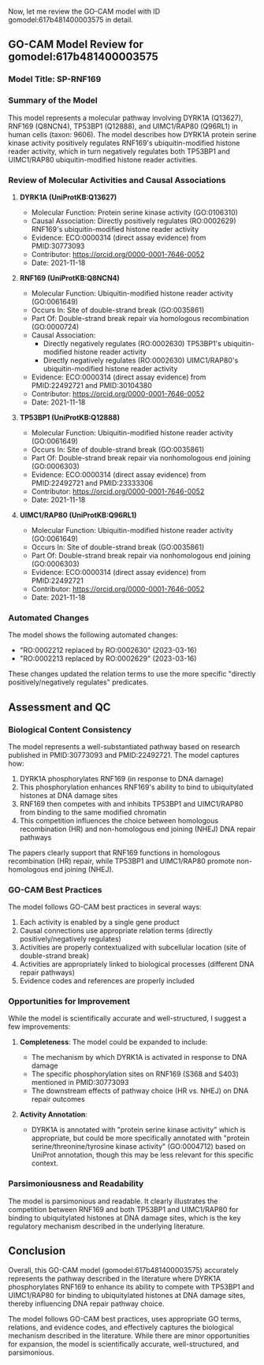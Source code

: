 Now, let me review the GO-CAM model with ID gomodel:617b481400003575 in detail.

## GO-CAM Model Review for gomodel:617b481400003575

### Model Title: SP-RNF169

### Summary of the Model
This model represents a molecular pathway involving DYRK1A (Q13627), RNF169 (Q8NCN4), TP53BP1 (Q12888), and UIMC1/RAP80 (Q96RL1) in human cells (taxon: 9606). The model describes how DYRK1A protein serine kinase activity positively regulates RNF169's ubiquitin-modified histone reader activity, which in turn negatively regulates both TP53BP1 and UIMC1/RAP80 ubiquitin-modified histone reader activities.

### Review of Molecular Activities and Causal Associations

1. **DYRK1A (UniProtKB:Q13627)**
   - Molecular Function: Protein serine kinase activity (GO:0106310)
   - Causal Association: Directly positively regulates (RO:0002629) RNF169's ubiquitin-modified histone reader activity
   - Evidence: ECO:0000314 (direct assay evidence) from PMID:30773093
   - Contributor: https://orcid.org/0000-0001-7646-0052
   - Date: 2021-11-18

2. **RNF169 (UniProtKB:Q8NCN4)**
   - Molecular Function: Ubiquitin-modified histone reader activity (GO:0061649)
   - Occurs In: Site of double-strand break (GO:0035861)
   - Part Of: Double-strand break repair via homologous recombination (GO:0000724)
   - Causal Association: 
     - Directly negatively regulates (RO:0002630) TP53BP1's ubiquitin-modified histone reader activity
     - Directly negatively regulates (RO:0002630) UIMC1/RAP80's ubiquitin-modified histone reader activity
   - Evidence: ECO:0000314 (direct assay evidence) from PMID:22492721 and PMID:30104380
   - Contributor: https://orcid.org/0000-0001-7646-0052
   - Date: 2021-11-18

3. **TP53BP1 (UniProtKB:Q12888)**
   - Molecular Function: Ubiquitin-modified histone reader activity (GO:0061649)
   - Occurs In: Site of double-strand break (GO:0035861)
   - Part Of: Double-strand break repair via nonhomologous end joining (GO:0006303)
   - Evidence: ECO:0000314 (direct assay evidence) from PMID:22492721 and PMID:23333306
   - Contributor: https://orcid.org/0000-0001-7646-0052
   - Date: 2021-11-18

4. **UIMC1/RAP80 (UniProtKB:Q96RL1)**
   - Molecular Function: Ubiquitin-modified histone reader activity (GO:0061649)
   - Occurs In: Site of double-strand break (GO:0035861)
   - Part Of: Double-strand break repair via nonhomologous end joining (GO:0006303)
   - Evidence: ECO:0000314 (direct assay evidence) from PMID:22492721
   - Contributor: https://orcid.org/0000-0001-7646-0052
   - Date: 2021-11-18

### Automated Changes
The model shows the following automated changes:
- "RO:0002212 replaced by RO:0002630" (2023-03-16)
- "RO:0002213 replaced by RO:0002629" (2023-03-16)

These changes updated the relation terms to use the more specific "directly positively/negatively regulates" predicates.

## Assessment and QC

### Biological Content Consistency
The model represents a well-substantiated pathway based on research published in PMID:30773093 and PMID:22492721. The model captures how:
1. DYRK1A phosphorylates RNF169 (in response to DNA damage)
2. This phosphorylation enhances RNF169's ability to bind to ubiquitylated histones at DNA damage sites
3. RNF169 then competes with and inhibits TP53BP1 and UIMC1/RAP80 from binding to the same modified chromatin
4. This competition influences the choice between homologous recombination (HR) and non-homologous end joining (NHEJ) DNA repair pathways

The papers clearly support that RNF169 functions in homologous recombination (HR) repair, while TP53BP1 and UIMC1/RAP80 promote non-homologous end joining (NHEJ).

### GO-CAM Best Practices
The model follows GO-CAM best practices in several ways:
1. Each activity is enabled by a single gene product
2. Causal connections use appropriate relation terms (directly positively/negatively regulates)
3. Activities are properly contextualized with subcellular location (site of double-strand break)
4. Activities are appropriately linked to biological processes (different DNA repair pathways)
5. Evidence codes and references are properly included

### Opportunities for Improvement
While the model is scientifically accurate and well-structured, I suggest a few improvements:

1. **Completeness**: The model could be expanded to include:
   - The mechanism by which DYRK1A is activated in response to DNA damage
   - The specific phosphorylation sites on RNF169 (S368 and S403) mentioned in PMID:30773093
   - The downstream effects of pathway choice (HR vs. NHEJ) on DNA repair outcomes

2. **Activity Annotation**: 
   - DYRK1A is annotated with "protein serine kinase activity" which is appropriate, but could be more specifically annotated with "protein serine/threonine/tyrosine kinase activity" (GO:0004712) based on UniProt annotation, though this may be less relevant for this specific context.

### Parsimoniousness and Readability
The model is parsimonious and readable. It clearly illustrates the competition between RNF169 and both TP53BP1 and UIMC1/RAP80 for binding to ubiquitylated histones at DNA damage sites, which is the key regulatory mechanism described in the underlying literature.

## Conclusion

Overall, this GO-CAM model (gomodel:617b481400003575) accurately represents the pathway described in the literature where DYRK1A phosphorylates RNF169 to enhance its ability to compete with TP53BP1 and UIMC1/RAP80 for binding to ubiquitylated histones at DNA damage sites, thereby influencing DNA repair pathway choice.

The model follows GO-CAM best practices, uses appropriate GO terms, relations, and evidence codes, and effectively captures the biological mechanism described in the literature. While there are minor opportunities for expansion, the model is scientifically accurate, well-structured, and parsimonious.